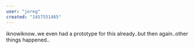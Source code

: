 ```yaml
---
user: "joreg"
created: "1457551465"
---
```


iknowiknow..we even had a prototype for this already..but then again..other things happened..
